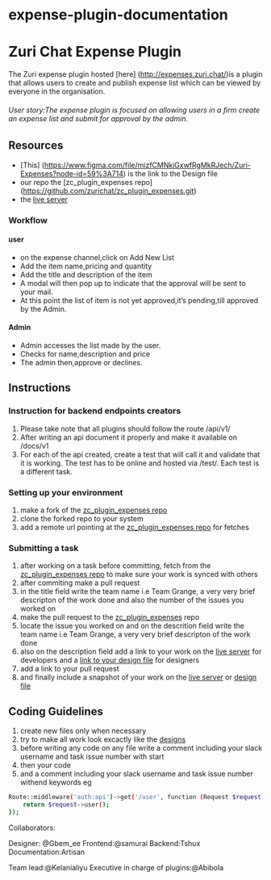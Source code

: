 # expense-plugin-documentation
# Zuri Chat Expense Plugin





The Zuri expense plugin hosted [here] (http://expenses.zuri.chat/)is a plugin that allows users to create and publish expense list which can be viewed by everyone in the organisation.
###### User story:The expense plugin is focused on allowing users in a firm create an expense list and submit for approval by the admin.


## Resources

-  [This] (https://www.figma.com/file/mizfCMNkiGxwfRgMkRJech/Zuri-Expenses?node-id=59%3A714) is the link to the Design file
- our repo the [zc_plugin_expenses repo] (https://github.com/zurichat/zc_plugin_expenses.git)
- the [live server](http://expenses.zuri.chat/)

### Workflow
#### user
 - on the expense channel,click on Add New List
 - Add the item name,pricing and quantity
 - Add the title and description of the item
 - A modal will then pop up to indicate that the approval will be sent to your mail.
 - At this point the list of item is not yet approved,it’s pending,till approved by the Admin.
#### Admin
- Admin accesses the list made by the user.
- Checks for name,description and price
- The admin then,approve or declines.



## Instructions

### Instruction for backend endpoints creators
1. Please take note that all plugins should follow the route <pluginurl>/api/v1/<endpoint>
2. After writing an api document it properly and make it available on <pluginurl>/docs/v1
3. For each of the api created, create a test that will call it and validate that it is working. The test has to be online and hosted via <pluginurl>/test/<endpoint>. Each test is a different task.

### Setting up your environment
1. make a fork of the [zc_plugin_expenses repo](https://github.com/zurichat/zc_plugin_expenses.git)
2. clone the forked repo to your system
3. add a remote url pointing at the [zc_plugin_expenses repo](https://github.com/zurichat/zc_plugin_expenses.git) for fetches

### Submitting a task
1. after working on a task before committing, fetch from the [zc_plugin_expenses repo](https://github.com/zurichat/zc_plugin_expenses.git) to make sure your work is synced with others
2. after commiting make a pull request 
3. in the title field write the team name i.e Team Grange, a very very brief descripton of the work done and also the number of the issues you worked on 
4. make the pull request to the [zc_plugin_expenses](https://github.com/zurichat/zc_plugin_expenses.git) repo
5. locate the issue you worked on and on the descrition field write the team name i.e Team Grange, a very very brief descripton of the work done
6. also on the description field add a link to your work on the [live server](http://expenses.zuri.chat/) for developers and a [link to your design file](https://www.figma.com/file/mizfCMNkiGxwfRgMkRJech/Zuri-Expenses?node-id=59%3A714) for designers
7. add a link to your pull request
8. and finally include a snapshot of your work on the [live server](http://expenses.zuri.chat/) or [design file](https://www.figma.com/file/mizfCMNkiGxwfRgMkRJech/Zuri-Expenses?node-id=59%3A714)


## Coding Guidelines
1. create new files only when necessary
2. try to make all work look excactly like the [designs](https://www.figma.com/file/mizfCMNkiGxwfRgMkRJech/Zuri-Expenses?node-id=59%3A714)
3. before writing any code on any file write a comment including your slack username and task issue number with start 
4. then your code 
5. and a comment including your slack username and task issue number withend keywords 
eg


```sh
Route::middleware('auth:api')->get('/user', function (Request $request) {
    return $request->user();
});

```
Collaborators:

Designer: @Gbem_ee
Frontend:@samurai
Backend:Tshux
Documentation:Artisan

Team lead:@Kelanialiyu
Executive in charge of plugins:@Abibola













